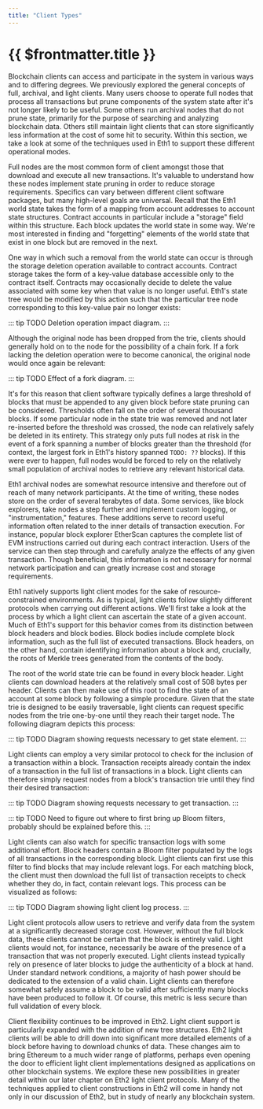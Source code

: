 ```yaml
---
title: "Client Types"
---
```


# {{ $frontmatter.title }}

Blockchain clients can access and participate in the system in various ways and to differing degrees. We previously explored the general concepts of full, archival, and light clients. Many users choose to operate full nodes that process all transactions but prune components of the system state after it's not longer likely to be useful. Some others run archival nodes that do not prune state, primarily for the purpose of searching and analyzing blockchain data. Others still maintain light clients that can store significantly less information at the cost of some hit to security. Within this section, we take a look at some of the techniques used in Eth1 to support these different operational modes.

Full nodes are the most common form of client amongst those that download and execute all new transactions. It's valuable to understand how these nodes implement state pruning in order to reduce storage requirements. Specifics can vary between different client software packages, but many high-level goals are universal. Recall that the Eth1 world state takes the form of a mapping from account addresses to account state structures. Contract accounts in particular include a "storage" field within this structure. Each block updates the world state in some way. We're most interested in finding and "forgetting" elements of the world state that exist in one block but are removed in the next.

One way in which such a removal from the world state can occur is through the storage deletion operation available to contract accounts. Contract storage takes the form of a key-value database accessible only to the contract itself. Contracts may occasionally decide to delete the value associated with some key when that value is no longer useful. Eth1's state tree would be modified by this action such that the particular tree node corresponding to this key-value pair no longer exists:

::: tip TODO Deletion operation impact diagram. :::

Although the original node has been dropped from the trie, clients should generally hold on to the node for the possibility of a chain fork. If a fork lacking the deletion operation were to become canonical, the original node would once again be relevant:

::: tip TODO Effect of a fork diagram. :::

It's for this reason that client software typically defines a large threshold of blocks that must be appended to any given block before state pruning can be considered. Thresholds often fall on the order of several thousand blocks. If some particular node in the state trie was removed and not later re-inserted before the threshold was crossed, the node can relatively safely be deleted in its entirety. This strategy only puts full nodes at risk in the event of a fork spanning a number of blocks greater than the threshold (for context, the largest fork in Eth1's history spanned `TODO: ??` blocks). If this were ever to happen, full nodes would be forced to rely on the relatively small population of archival nodes to retrieve any relevant historical data.

Eth1 archival nodes are somewhat resource intensive and therefore out of reach of many network participants. At the time of writing, these nodes store on the order of several terabytes of data. Some services, like block explorers, take nodes a step further and implement custom logging, or "instrumentation," features. These additions serve to record useful information often related to the inner details of transaction execution. For instance, popular block explorer EtherScan captures the complete list of EVM instructions carried out during each contract interaction. Users of the service can then step through and carefully analyze the effects of any given transaction. Though beneficial, this information is not necessary for normal network participation and can greatly increase cost and storage requirements.

Eth1 natively supports light client modes for the sake of resource-constrained environments. As is typical, light clients follow slightly different protocols when carrying out different actions. We'll first take a look at the process by which a light client can ascertain the state of a given account. Much of Eth1's support for this behavior comes from its distinction between block headers and block bodies. Block bodies include complete block information, such as the full list of executed transactions. Block headers, on the other hand, contain identifying information about a block and, crucially, the roots of Merkle trees generated from the contents of the body.

The root of the world state trie can be found in every block header. Light clients can download headers at the relatively small cost of 508 bytes per header. Clients can then make use of this root to find the state of an account at some block by following a simple procedure. Given that the state trie is designed to be easily traversable, light clients can request specific nodes from the trie one-by-one until they reach their target node. The following diagram depicts this process:

::: tip TODO Diagram showing requests necessary to get state element. :::

Light clients can employ a very similar protocol to check for the inclusion of a transaction within a block. Transaction receipts already contain the index of a transaction in the full list of transactions in a block. Light clients can therefore simply request nodes from a block's transaction trie until they find their desired transaction:

::: tip TODO Diagram showing requests necessary to get transaction. :::

::: tip TODO Need to figure out where to first bring up Bloom filters, probably should be explained before this. :::

Light clients can also watch for specific transaction logs with some additional effort. Block headers contain a Bloom filter populated by the logs of all transactions in the corresponding block. Light clients can first use this filter to find blocks that may include relevant logs. For each matching block, the client must then download the full list of transaction receipts to check whether they do, in fact, contain relevant logs. This process can be visualized as follows:

::: tip TODO Diagram showing light client log process. :::

Light client protocols allow users to retrieve and verify data from the system at a significantly decreased storage cost. However, without the full block data, these clients cannot be certain that the block is entirely valid. Light clients would not, for instance, necessarily be aware of the presence of a transaction that was not properly executed. Light clients instead typically rely on presence of later blocks to judge the authenticity of a block at hand. Under standard network conditions, a majority of hash power should be dedicated to the extension of a valid chain. Light clients can therefore somewhat safely assume a block to be valid after sufficiently many blocks have been produced to follow it. Of course, this metric is less secure than full validation of every block.

Client flexibility continues to be improved in Eth2. Light client support is particularly expanded with the addition of new tree structures. Eth2 light clients will be able to drill down into significant more detailed elements of a block before having to download chunks of data. These changes aim to bring Ethereum to a much wider range of platforms, perhaps even opening the door to efficient light client implementations designed as applications on other blockchain systems. We explore these new possibilities in greater detail within our later chapter on Eth2 light client protocols. Many of the techniques applied to client constructions in Eth2 will come in handy not only in our discussion of Eth2, but in study of nearly any blockchain system.
